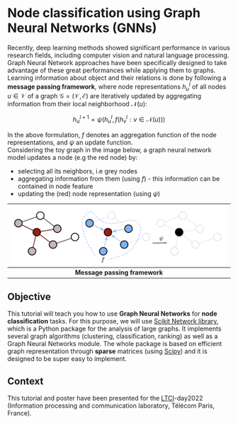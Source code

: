 # Node classification using Graph Neural Networks (GNNs)

Recently, deep learning methods showed significant performance in various research fields, including computer vision and natural language processing. Graph Neural Network approaches have been specifically designed to take advantage of these great performances while applying them to graphs.  
Learning information about object and their relations is done by following a **message passing framework**, where node representations $h_{u}^{l}$ of all nodes $u \in \mathcal{V}$ of a graph $\mathcal{G}=(\mathcal{V}, \mathcal{E})$ are iteratively updated by aggregating information from their local neighborhood $\mathcal{N}(u)$:

$$h^{l+1}_{u} = \psi \biggl(h_{u}^{l}, f(h_{v}^{l}:v \in \mathcal{N}(u))\biggl)$$

In the above formulation, $f$ denotes an aggregation function of the node representations, and $\psi$ an update function.  
Considering the toy graph in the image below, a graph neural network model updates a node (e.g the red node) by:  
- selecting all its neighbors, i.e grey nodes  
- aggregating information from them (using $f$) - this information can be contained in node feature  
- updating the (red) node representation (using $\psi$)

| <img src="img/gnn_tutorial.png" alt="drawing" width="700"/> |
|:--:|
| <b>Message passing framework</b>|

## Objective

This tutorial will teach you how to use **Graph Neural Networks** for **node classification** tasks. For this purpose, we will use [Scikit Network library](https://scikit-network.readthedocs.io/en/latest/), which is a Python package for the analysis of large graphs. It implements several graph algorithms (clustering, classification, ranking) as well as a Graph Neural Networks module. The whole package is based on efficient graph representation through **sparse** matrices (using [Scipy](https://scipy.org/)) and it is designed to be super easy to implement.

## Context

This tutorial and poster have been presented for the [LTCI](https://www.telecom-paris.fr/en/research/laboratories/information-processing-and-communication-laboratory-ltci)-day2022 (Information processing and communication laboratory, Télécom Paris, France).